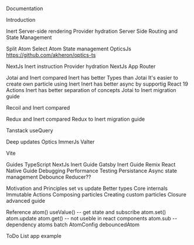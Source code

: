 Documentation

Introduction

Inert Server-side rendering
Provider
hydration
Server Side Routing and State Management

Split Atom
Select Atom
State management OpticsJs
https://github.com/akheron/optics-ts

NextJs Inert instruction
Provider
hydration
NextJs App Router


Jotai and Inert compared
  Inert has better Types than Jotai
  It's easier to create own particle using Inert
  Inert has better async by supportig React 19 Actions
  Inert has better separation of concepts
Jotai to Inert migration guide

Recoil and Inert compared

Redux and Inert compared
Redux to Inert migration guide

Tanstack useQuery

Deep updates
Optics
ImmerJs
Valter


Vite

Guides
TypeScript
NextJs Inert Guide
Gatsby Inert Guide
Remix
React Native Guide
Debugging
Performance
Testing
Persistance
Async state management
Debounce
Reducer??

Motivation and Principles
set vs update
Better types
Core internals
Immutable Actions
Composing particles
Creating custom particles
Closure advanced guide

Reference
atom()
useValue() -- get state and subscribe
atom.set()
atom.update
atom.get() -- not useble in react components
atom.sub -- dependency atoms
batch
AtomConfig
debouncedAtom

ToDo List app example

